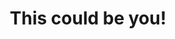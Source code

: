 ---
layout: page
title: This could be you!
description: We are actively looking for graduate students now!
img: assets/img/ub_bull.png
redirect: https://engineering.buffalo.edu/chemical-biological/academics/graduate/admissions.html
importance: 5
category: Graduate Students
horizontal: true
---